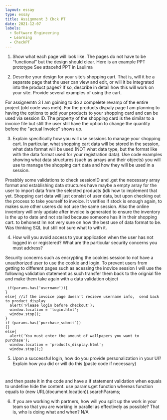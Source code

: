 ```yaml
---
layout: essay
type: essay
title: Assignment 3 Chck PT
date: 2021-12-07
labels:
  - Software Engineering
  - Learning
  - CheckPT
---
```

1.	Show what each page will look like. The pages do not have to be “functional” but the design should clear. Here is an example PPT prototype
    See attacehd PPT in Laulima 
    
2.	Describe your design for your site’s shopping cart. That is, will it be a separate page that the user can view and edit, or will it be integrated into the product pages? If so, describe in detail how this will work on your site. Provide several examples of using the cart.
  
  For assignemtn 3 I am goining to do a compelete revamp of the entire project (old code was meh). For the products dispaly page I am planning to having the options to add your products to your shopping card and can be used via session ID. The property of the shopping card is the similar to a invoice file but still the user still have the option to change the quantity before the "actual Invoice" shows up. 
    
    
3.	Explain specifically how you will use sessions to manage your shopping cart. In particular, what shopping cart data will be stored in the session, what data format will be used (NOT what data type, but the format like with the data format used for your registration data). Use code examples showing what data structures (such as arrays and their objects) you will use to manage the shopping cart data and how they will be used in a session.
  
  Proabbly some validations to check sessionID and .get the necessary array format and establishing data structures have maybe a empty array for the user to import data from the selected products (idk how to implement that yet. Shopping cart data will just consist of user data, but upon checking out the process to take yourself to invoice. It verifies if stock is enough again, to makes sure other useres do not use the same session. Also the online inventory will only update after invoice is generated to ensure the inventory is the up to date and not stalled because someone has it in their shopping cart. to behonest Im not very sure on how the best use of data format to be. Was thinking SQL but still not sure what to with it. 


4.	How will you avoid access to your application when the user has not logged in or registered? What are the particular security concerns you must address?
 
 Security concerns such as encrypting the cookies session to not have a unauthorized user to use the cookie and login.  To prevent users from getting to different pages 
 such as acessing the inovice session I will use the following validation statement as such transfer them back to the orignial file and make them take again with a data validation object
     
     if(params.has('username')){
    }
    else{ //if the invoice page doesn't recieve username info,  send back to product display
      alert('Please login before checkout');
      window.location = 'login.html';
      window.stop();
    }
    if (params.has(`purchase_submit`)) 
    {} 
    else{
      alert('You must enter the amount of wallpapers you want to purchase');
      window.location = 'products_display.html';
      window.stop();}
    
    
5.	Upon a successful login, how do you provide personalization in your UI? Explain how you did or will do this (paste code if necessary)
     
   <h1> <script>document.write(`Thank you for your purchase ${params.get('username')}!!!`);</script> </h1> 
   
   and then paste it in the code and have a if statement validation when equals to undefine hide the content. 
    use params.get function 
    whereas function equals to (new URL(document.location)).searchParams;
    
    
6.	If you are working with partners, how will you split up the work in your team so that you are working in parallel as effectively as possible? That is, who is doing what and when?
N/A
